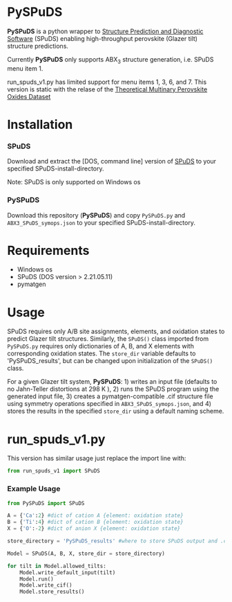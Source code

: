 # PySPuDS

**PySPuDS** is a python wrapper to [Structure Prediction and Diagnostic Software](https://www.unf.edu/~michael.lufaso/spuds/) (SPuDS) enabling high-throughput perovskite (Glazer tilt) structure predictions.

Currently **PySPuDS** only supports ABX<sub>3</sub> structure generation, i.e. SPuDS menu item 1. 

run_spuds_v1.py has limited support for menu items 1, 3, 6, and 7. This version is static with the relase of the [Theoretical Multinary Perovskite Oxides Dataset](https://contribs.materialsproject.org/projects/Multinary_Oxides)



# Installation
### SPuDS
Download and extract the [DOS, command line] version of [SPuDS](https://www.unf.edu/~michael.lufaso/spuds/) to your specified SPuDS-install-directory.

Note: SPuDS is only supported on Windows os

### PySPuDS
Download this repository (**PySPuDS**) and copy ```PySPuDS.py``` and ```ABX3_SPuDS_symops.json``` to your specified SPuDS-install-directory.



# Requirements
  - Windows os
  - SPuDS (DOS version > 2.21.05.11)
  - pymatgen




# Usage
SPuDS requires only A/B site assignments, elements, and oxidation states to predict Glazer tilt structures. Similarly, the ```SPuDS()``` class imported from ```PySPuDS.py``` requires only dictionaries of A, B, and X elements with corresponding oxidation states. The ```store_dir``` variable defaults to 'PySPuDS_results', but can be changed upon initialization of the ```SPuDS()``` class.


For a given Glazer tilt system, **PySPuDS**: 1) writes an input file (defaults to no Jahn-Teller distortions at 298 K ), 2) runs the SPuDS program using the generated input file, 3) creates a pymatgen-compatible .cif structure file using symmetry operations specified in ```ABX3_SPuDS_symops.json```, and 4) stores the results in the specified ```store_dir``` using a default naming scheme.

# run_spuds_v1.py
This version has similar usage just replace the import line with:
```python
from run_spuds_v1 import SPuDS
```

### Example Usage 
```python
from PySPuDS import SPuDS

A = {'Ca':2} #dict of cation A {element: oxidation state}
B = {'Ti':4} #dict of cation B {element: oxidation state}
X = {'O':-2} #dict of anion X {element: oxidation state}

store_directory = 'PySPuDS_results' #where to store SPuDS output and .cif files

Model = SPuDS(A, B, X, store_dir = store_directory)

for tilt in Model.allowed_tilts:   
    Model.write_default_input(tilt)
    Model.run()
    Model.write_cif()
    Model.store_results()
```
